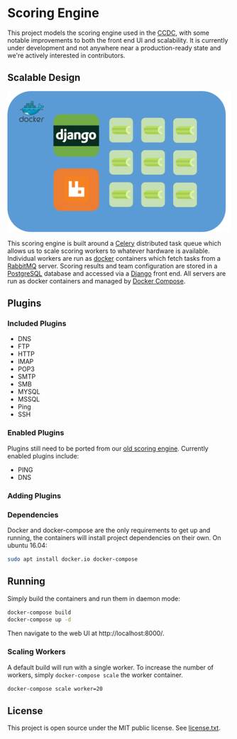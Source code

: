 # Scoring Engine

This project models the scoring engine used in the
[CCDC](http://www.nationalccdc.org/), with some notable improvements to both
the front end UI and scalability. It is currently under development and not
anywhere near a production-ready state and we're actively interested in
contributors.

## Scalable Design

![design](/docs/design.png?raw=True)

This scoring engine is built around a [Celery](http://www.celeryproject.org/)
distributed task queue which allows us to scale scoring workers to whatever
hardware is available. Individual workers are run as
[docker](https://www.docker.com/) containers which fetch tasks from a
[RabbitMQ](https://www.rabbitmq.com/) server. Scoring results and team
configuration are stored in a [PostgreSQL](https://www.postgresql.org/)
database and accessed via a [Django](https://www.djangoproject.com/) front end.
All servers are run as docker containers and managed by [Docker
Compose](https://docs.docker.com/compose/).

## Plugins

### Included Plugins

- DNS
- FTP
- HTTP
- IMAP
- POP3
- SMTP
- SMB
- MYSQL
- MSSQL
- Ping
- SSH

### Enabled Plugins

Plugins still need to be ported from our [old scoring
engine](https://github.com/ainterr/scoring_engine). Currently enabled plugins
include:

- PING
- DNS

### Adding Plugins

### Dependencies

Docker and docker-compose are the only requirements to get up and running, the
containers will install project dependencies on their own. On ubuntu 16.04:

```bash
sudo apt install docker.io docker-compose
```

## Running

Simply build the containers and run them in daemon mode:

```bash
docker-compose build
docker-compose up -d
```

Then navigate to the web UI at http://localhost:8000/.

### Scaling Workers

A default build will run with a single worker. To increase the number of
workers, simply `docker-compose scale` the worker container.

```bash
docker-compose scale worker=20
```

## License

This project is open source under the MIT public license. See [license.txt](license.txt).
